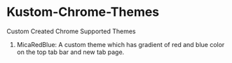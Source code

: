 # Kustom-Chrome-Themes
Custom Created Chrome Supported Themes
1. MicaRedBlue:
    A custom theme which has gradient of red and blue color on the top tab bar and new tab page.
